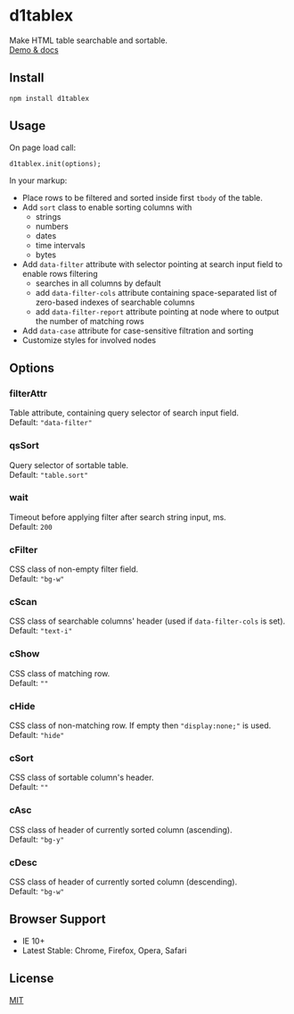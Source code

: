 # d1tablex

Make HTML table searchable and sortable.  
[Demo & docs](http://vadimkor.ru/projects/d1#tablex)

## Install

```
npm install d1tablex
```

## Usage

On page load call:
```
d1tablex.init(options);
```

In your markup:

* Place rows to be filtered and sorted inside first ``tbody`` of the table.
* Add ``sort`` class to enable sorting columns with 
  * strings
  * numbers
  * dates
  * time intervals
  * bytes
* Add ``data-filter`` attribute with selector pointing at search input field to enable rows filtering
  * searches in all columns by default
  * add ``data-filter-cols`` attribute containing space-separated list of zero-based indexes of searchable columns
  * add ``data-filter-report`` attribute pointing at node where to output the number of matching rows
* Add ``data-case`` attribute for case-sensitive filtration and sorting
* Customize styles for involved nodes

## Options

### filterAttr

Table attribute, containing query selector of search input field.  
Default: ``"data-filter"``

### qsSort

Query selector of sortable table.  
Default: ``"table.sort"``

### wait

Timeout before applying filter after search string input, ms.  
Default: ``200``

### cFilter

CSS class of non-empty filter field.  
Default: ``"bg-w"``

### cScan

CSS class of searchable columns' header (used if ``data-filter-cols`` is set).  
Default: ``"text-i"``

### cShow

CSS class of matching row.  
Default: ``""``

### cHide

CSS class of non-matching row. If empty then ``"display:none;"`` is used.  
Default: ``"hide"``

### cSort

CSS class of sortable column's header.  
Default: ``""``

### cAsc

CSS class of header of currently sorted column (ascending).  
Default: ``"bg-y"``

### cDesc

CSS class of header of currently sorted column (descending).  
Default: ``"bg-w"``

## Browser Support

* IE 10+
* Latest Stable: Chrome, Firefox, Opera, Safari

## License

[MIT](./LICENSE)
